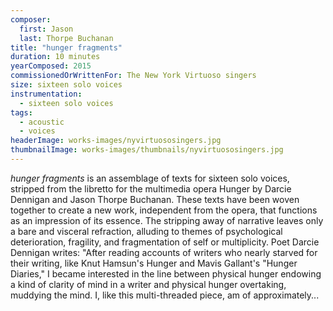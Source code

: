 ```yaml
---
composer:
  first: Jason
  last: Thorpe Buchanan
title: "hunger fragments"
duration: 10 minutes
yearComposed: 2015
commissionedOrWrittenFor: The New York Virtuoso singers
size: sixteen solo voices
instrumentation:
  - sixteen solo voices
tags:
  - acoustic
  - voices
headerImage: works-images/nyvirtuososingers.jpg
thumbnailImage: works-images/thumbnails/nyvirtuososingers.jpg
---
```


<em>hunger fragments</em> is an assemblage of texts for sixteen solo voices, stripped from the libretto for the multimedia opera Hunger by Darcie Dennigan and Jason Thorpe Buchanan. These texts have been woven together to create a new work, independent from the opera, that functions as an impression of its essence. The stripping away of narrative leaves only a bare and visceral refraction, alluding to themes of psychological deterioration, fragility, and fragmentation of self or multiplicity. Poet Darcie Dennigan writes: "After reading accounts of writers who nearly starved for their writing, like Knut Hamsun's Hunger and Mavis Gallant's "Hunger Diaries," I became interested in the line between physical hunger endowing a kind of clarity of mind in a writer and physical hunger overtaking, muddying the mind. I, like this multi-threaded piece, am of approximately...
